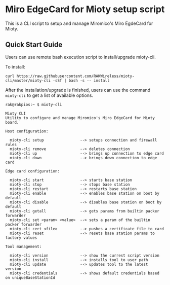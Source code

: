 # Miro EdgeCard for Mioty setup script

This is a CLI script to setup and manage Miromico's Miro EgdeCard for Mioty.

## Quick Start Guide

Users can use remote bash execution script to install/upgrade mioty-cli.

To install:

`curl https://raw.githubusercontent.com/RAKWireless/mioty-cli/master/mioty-cli -sSf | bash -s -- install`


After the installation/upgrade is finished, users can use the command `mioty-cli` to get a list of available options. 

```
rak@rakpios:~ $ mioty-cli

Mioty CLI
Utility to configure and manage Miromico's Miro EdgeCard for Mioty board.

Host configuration:

  mioty-cli setup                --> setups connection and firewall rules
  mioty-cli remove               --> deletes connection
  mioty-cli up                   --> brings up connection to edge card
  mioty-cli down                 --> brings down connection to edge card

Edge card configuration:

  mioty-cli start                --> starts base station
  mioty-cli stop                 --> stops base station
  mioty-cli restart              --> restarts base station
  mioty-cli enable               --> enables base station on boot by default
  mioty-cli disable              --> disables base station on boot by default
  mioty-cli getall               --> gets params from builtin packer forwarder
  mioty-cli set <param> <value>  --> sets a param of the builtin packer forwarder
  mioty-cli cert <file>          --> pushes a certificate file to card
  mioty-cli reset                --> resets base station params to factory values

Tool management:

  mioty-cli version              --> show the currest script version
  mioty-cli install              --> installs tool to user path
  mioty-cli update               --> updates tool to the latest version
  mioty-cli credentials          --> shows default credentials based on uniqueBaseStationId

```

